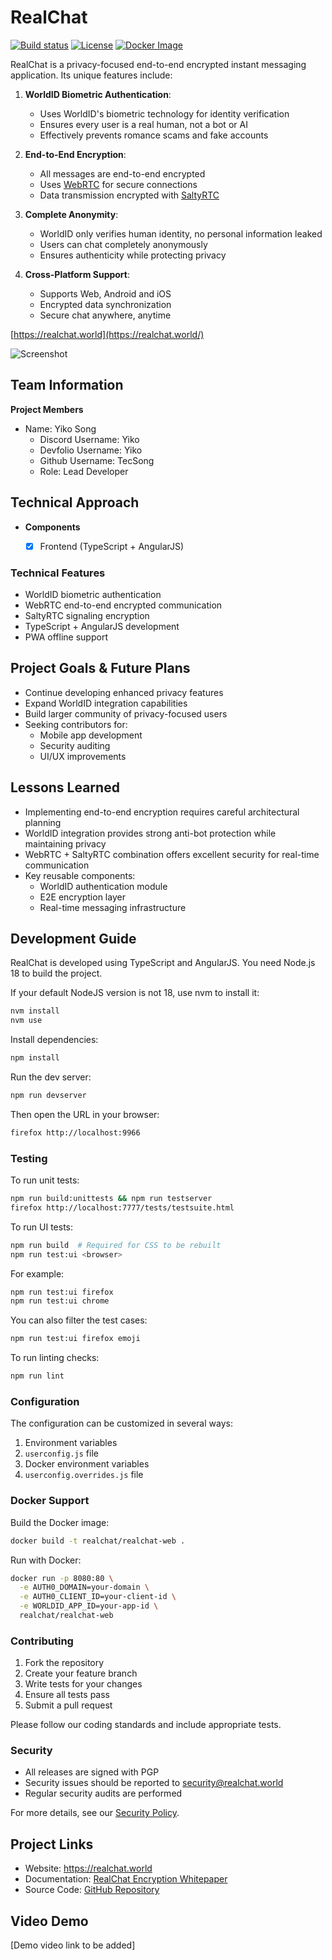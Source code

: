 # RealChat

[![Build status](https://img.shields.io/circleci/build/github/realchat/realchat-web/master)](https://circleci.com/gh/realchat/realchat-web)
[![License](https://img.shields.io/badge/License-AGPLv3-blue.svg)](https://github.com/realchat/realchat-web/blob/master/LICENSE.txt)
[![Docker Image](https://img.shields.io/badge/docker%20image-realchat%2Frealchat--web-yellow.svg)](https://hub.docker.com/r/realchat/realchat-web)

RealChat is a privacy-focused end-to-end encrypted instant messaging application. Its unique features include:

1. **WorldID Biometric Authentication**: 
   - Uses WorldID's biometric technology for identity verification
   - Ensures every user is a real human, not a bot or AI
   - Effectively prevents romance scams and fake accounts

2. **End-to-End Encryption**:
   - All messages are end-to-end encrypted
   - Uses [WebRTC](https://webrtc.org/) for secure connections
   - Data transmission encrypted with [SaltyRTC](https://saltyrtc.org/)

3. **Complete Anonymity**:
   - WorldID only verifies human identity, no personal information leaked
   - Users can chat completely anonymously
   - Ensures authenticity while protecting privacy

4. **Cross-Platform Support**:
   - Supports Web, Android and iOS
   - Encrypted data synchronization
   - Secure chat anywhere, anytime

[https://realchat.world](https://realchat.world/)

![Screenshot](https://realchat.world/images/webclient_header.png)

## Team Information

**Project Members**

- Name: Yiko Song
  - Discord Username: Yiko
  - Devfolio Username: Yiko
  - Github Username: TecSong
  - Role: Lead Developer

## Technical Approach

- **Components**
  - [x] Frontend (TypeScript + AngularJS)


### Technical Features

- WorldID biometric authentication
- WebRTC end-to-end encrypted communication
- SaltyRTC signaling encryption
- TypeScript + AngularJS development
- PWA offline support


## Project Goals & Future Plans

- Continue developing enhanced privacy features
- Expand WorldID integration capabilities
- Build larger community of privacy-focused users
- Seeking contributors for:
  - Mobile app development
  - Security auditing
  - UI/UX improvements

## Lessons Learned

- Implementing end-to-end encryption requires careful architectural planning
- WorldID integration provides strong anti-bot protection while maintaining privacy
- WebRTC + SaltyRTC combination offers excellent security for real-time communication
- Key reusable components:
  - WorldID authentication module
  - E2E encryption layer
  - Real-time messaging infrastructure

## Development Guide

RealChat is developed using TypeScript and AngularJS. You need Node.js 18 to build the project.

If your default NodeJS version is not 18, use nvm to install it:

```bash
nvm install
nvm use
```

Install dependencies:

```bash
npm install
```

Run the dev server:

```bash
npm run devserver
```

Then open the URL in your browser:

```bash
firefox http://localhost:9966
```

### Testing

To run unit tests:

```bash
npm run build:unittests && npm run testserver
firefox http://localhost:7777/tests/testsuite.html
```

To run UI tests:

```bash
npm run build  # Required for CSS to be rebuilt
npm run test:ui <browser>
```

For example:

```bash
npm run test:ui firefox
npm run test:ui chrome
```

You can also filter the test cases:

```bash
npm run test:ui firefox emoji
```

To run linting checks:

```bash
npm run lint
```

### Configuration

The configuration can be customized in several ways:

1. Environment variables
2. `userconfig.js` file
3. Docker environment variables
4. `userconfig.overrides.js` file

### Docker Support

Build the Docker image:

```bash
docker build -t realchat/realchat-web .
```

Run with Docker:

```bash
docker run -p 8080:80 \
  -e AUTH0_DOMAIN=your-domain \
  -e AUTH0_CLIENT_ID=your-client-id \
  -e WORLDID_APP_ID=your-app-id \
  realchat/realchat-web
```

### Contributing

1. Fork the repository
2. Create your feature branch
3. Write tests for your changes
4. Ensure all tests pass
5. Submit a pull request

Please follow our coding standards and include appropriate tests.

### Security

- All releases are signed with PGP
- Security issues should be reported to security@realchat.world
- Regular security audits are performed

For more details, see our [Security Policy](SECURITY.md).

## Project Links

- Website: https://realchat.world
- Documentation: [RealChat Encryption Whitepaper](https://realchat.world/whitepaper.pdf)
- Source Code: [GitHub Repository](https://github.com/realchat/realchat-web)

## Video Demo

[Demo video link to be added]